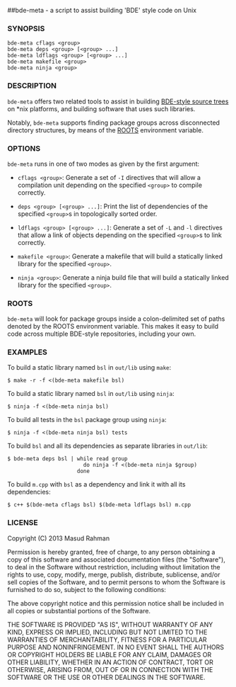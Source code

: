 ##bde-meta - a script to assist building 'BDE' style code on Unix

### SYNOPSIS

`bde-meta cflags <group>`<br/>
`bde-meta deps <group> [<group> ...]`<br/>
`bde-meta ldflags <group> [<group> ...]`<br/>
`bde-meta makefile <group>`<br/>
`bde-meta ninja <group>`

### DESCRIPTION

`bde-meta` offers two related tools to assist in building [BDE-style source
trees](https://github.com/bloomberg/bsl) on *nix platforms, and building
software that uses such libraries.

Notably, `bde-meta` supports finding package groups across disconnected
directory structures, by means of the [ROOTS](#roots) environment variable.

### OPTIONS

`bde-meta` runs in one of two modes as given by the first argument:

  * `cflags <group>`:
    Generate a set of `-I` directives that will allow a compilation unit
    depending on the specified `<group>` to compile correctly.

  * `deps <group> [<group> ...]`:
    Print the list of dependencies of the specified `<group>`s in topologically
    sorted order.

  * `ldflags <group> [<group> ...]`:
    Generate a set of `-L` and `-l` directives that allow a link of objects
    depending on the specified `<group>`s to link correctly.

  * `makefile <group>`:
    Generate a makefile that will build a statically linked library for the
    specified `<group>`.

  * `ninja <group>`:
    Generate a ninja build file that will build a statically linked library for
    the specified `<group>`.

### ROOTS
<a name="roots"></a>

`bde-meta` will look for package groups inside a colon-delimited set of paths
denoted by the ROOTS environment variable. This makes it easy to build code
across multiple BDE-style repositories, including your own.

### EXAMPLES

To build a static library named `bsl` in `out/lib` using `make`:

    $ make -r -f <(bde-meta makefile bsl)

To build a static library named `bsl` in `out/lib` using `ninja`:

    $ ninja -f <(bde-meta ninja bsl)

To build all tests in the `bsl` package group using `ninja`:

    $ ninja -f <(bde-meta ninja bsl) tests

To build `bsl` and all its dependencies as separate libraries in `out/lib`:

    $ bde-meta deps bsl | while read group
                            do ninja -f <(bde-meta ninja $group)
                          done

To build `m.cpp` with `bsl` as a dependency and link it with all its
dependencies:

    $ c++ $(bde-meta cflags bsl) $(bde-meta ldflags bsl) m.cpp

### LICENSE

Copyright (C) 2013 Masud Rahman

Permission is hereby granted, free of charge, to any person obtaining a copy of
this software and associated documentation files (the "Software"), to deal in
the Software without restriction, including without limitation the rights to
use, copy, modify, merge, publish, distribute, sublicense, and/or sell copies
of the Software, and to permit persons to whom the Software is furnished to do
so, subject to the following conditions:

The above copyright notice and this permission notice shall be included in all
copies or substantial portions of the Software.

THE SOFTWARE IS PROVIDED "AS IS", WITHOUT WARRANTY OF ANY KIND, EXPRESS OR
IMPLIED, INCLUDING BUT NOT LIMITED TO THE WARRANTIES OF MERCHANTABILITY,
FITNESS FOR A PARTICULAR PURPOSE AND NONINFRINGEMENT. IN NO EVENT SHALL THE
AUTHORS OR COPYRIGHT HOLDERS BE LIABLE FOR ANY CLAIM, DAMAGES OR OTHER
LIABILITY, WHETHER IN AN ACTION OF CONTRACT, TORT OR OTHERWISE, ARISING FROM,
OUT OF OR IN CONNECTION WITH THE SOFTWARE OR THE USE OR OTHER DEALINGS IN THE
SOFTWARE.

